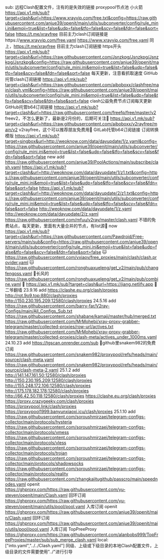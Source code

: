 sub: 远程Clash配置文件，注有的是失效的链接
proxypool节点池
 小火箭
https://api.v1.mk/sub?target=clash&url=https://www.xrayvip.com/free.txt&config=https://raw.githubusercontent.com/anjue39/openit/main/utils/subconverter/config/rule_mini.ini&emoji=true&list=false&udp=false&tfo=false&scv=false&fdn=false&sort=false https://t.me/xrayfree 目前主力clash订阅链接是https://www.xrayvip.com/free.yaml
https://www.xrayvip.com/free.yaml 同上，https://t.me/xrayfree 目前主力clash订阅链接
 https开头
https://api.v1.mk/sub?target=clash&url=https://raw.githubusercontent.com/Jsnzkpg/Jsnzkpg/Jsnzkpg/Jsnzkpg&config=https://raw.githubusercontent.com/anjue39/openit/main/utils/subconverter/config/rule_mini.ini&emoji=true&list=false&udp=false&tfo=false&scv=false&fdn=false&sort=false 每天更新，注意看抓取速度
 GitHub托管clash订阅链接
https://api.v1.mk/sub?target=clash&url=https://raw.githubusercontent.com/aiboboxx/clashfree/main/clash.yml&config=https://raw.githubusercontent.com/anjue39/openit/main/utils/subconverter/config/rule_mini.ini&emoji=true&list=false&udp=false&tfo=false&scv=false&fdn=false&sort=false clash公益免费节点订阅每天更新
 GitHub托管b64订阅链接
https://api.v1.mk/sub?target=clash&url=https://raw.githubusercontent.com/freefq/free/master/v2 freev2，不怎么更新了，最新是2月份的，后期可关注🚩
https://api.v1.mk/sub?target=clash&url=https://raw.githubusercontent.com/aiboboxx/v2rayfree/main/v2 v2rayfree，这个可以推荐朋友免费用🚩
 GitLab托管b64订阅链接
 订阅转换模版
https://api.v1.mk/sub?target=singbox&url=http://weoknow.com/data/dayupdate/1/z.yaml&config=https://raw.githubusercontent.com/anjue39/openit/main/utils/subconverter/config/rule_mini.ini&emoji=true&list=false&udp=false&tfo=false&scv=false&fdn=false&sort=false
new add
https://raw.githubusercontent.com/anjue39/PoolActions/main/subscribe/clash.yaml
https://api.v1.mk/sub?target=clash&url=http://weoknow.com/data/dayupdate/1/z1.txt&config=https://raw.githubusercontent.com/anjue39/openit/main/utils/subconverter/config/rule_mini.ini&emoji=true&list=false&udp=false&tfo=false&scv=false&fdn=false&sort=false
https://api.v1.mk/sub?target=clash&url=http://weoknow.com/data/dayupdate/2/z1.txt&config=https://raw.githubusercontent.com/anjue39/openit/main/utils/subconverter/config/rule_mini.ini&emoji=true&list=false&udp=false&tfo=false&scv=false&fdn=false&sort=false
http://weoknow.com/data/dayupdate/1/z.yaml
http://weoknow.com/data/dayupdate/2/z.yaml
https://raw.githubusercontent.com/mfuu/v2ray/master/clash.yaml 不错的免费站点，每天更新，里面有大量合并的节点，有list源🚩
now
https://api.v1.mk/sub?target=clash&url=https://raw.githubusercontent.com/Pawdroid/Free-servers/main/sub&config=https://raw.githubusercontent.com/anjue39/openit/main/utils/subconverter/config/rule_mini.ini&emoji=true&list=false&udp=false&tfo=false&scv=false&fdn=false&sort=false 🐱
https://raw.githubusercontent.com/vxiaov/free_proxies/main/clash/clash.provider.yaml 🐱
https://raw.githubusercontent.com/ronghuaxueleng/get_v2/main/pub/changfengoss.yaml 🚩长风的
https://raw.githubusercontent.com/ronghuaxueleng/get_v2/main/pub/combine.yaml 🚩
https://api.v1.mk/sub?target=clash&url=https://jiang.netlify.app 🚩二爷翻墙
  23.9.16 add
https://clashe.eu.org/clash/proxies
http://rot.9o9.top:880/clash/proxies
http://150.230.195.209:12580/clash/proxies
  24.5.16 add
 https://raw.githubusercontent.com/barry-far/V2ray-Configs/main/All_Configs_Sub.txt
 https://raw.githubusercontent.com/shabane/kamaji/master/hub/merged.txt
 https://raw.githubusercontent.com/MrMohebi/xray-proxy-grabber-telegram/master/collected-proxies/row-url/actives.txt
https://raw.githubusercontent.com/MrMohebi/xray-proxy-grabber-telegram/master/collected-proxies/clash-meta/actives_under_1000ms.yaml
  24.10.23 add
https://tgscan.onrender.com/sub 🚩github里snakem982的免费订阅
https://raw.githubusercontent.com/snakem982/proxypool/refs/heads/main/source/clash-meta.yaml
https://raw.githubusercontent.com/snakem982/proxypool/refs/heads/main/source/clash-meta-2.yaml
  25.1.2 add
http://141.147.161.50:12580/clash/proxies
http://150.230.195.209:12580/clash/proxies
http://155.248.172.106:12580/clash/proxies
http://175.178.182.178:12580/clash/proxies
http://66.42.50.118:12580/clash/proxies
https://clashe.eu.org/clash/proxies
https://proxy.crazygeeky.com/clash/proxies
https://proxypool.link/clash/proxies
https://proxypool1999.banyunxiaoxi.icu/clash/proxies
  25.1.10 add
https://raw.githubusercontent.com/soroushmirzaei/telegram-configs-collector/main/protocols/hysteria
https://raw.githubusercontent.com/soroushmirzaei/telegram-configs-collector/main/protocols/vmess
https://raw.githubusercontent.com/soroushmirzaei/telegram-configs-collector/main/protocols/vless
https://raw.githubusercontent.com/soroushmirzaei/telegram-configs-collector/main/protocols/trojan
https://raw.githubusercontent.com/soroushmirzaei/telegram-configs-collector/main/protocols/shadowsocks
https://raw.githubusercontent.com/soroushmirzaei/telegram-configs-collector/main/protocols/reality
https://raw.githubusercontent.com/zhangkaiitugithub/passcro/main/speednodes.yaml
openit
https://ghproxy.com/https://raw.githubusercontent.com/yu-steven/openit/main/Clash.yaml 回环订阅
https://ghproxy.com/https://raw.githubusercontent.com/yu-steven/openit/main/utils/pool/pool.yaml 入库订阅
openit
https://ghproxy.com/https://raw.githubusercontent.com/anjue39/openit/main/Clash.yaml 回环订阅
https://ghproxy.com/https://raw.githubusercontent.com/anjue39/openit/main/utils/pool/pool.yaml 入库订阅
TopPreeProxy
https://ghproxy.com/https://raw.githubusercontent.com/alanbobs999/TopFreeProxies/master/sub/sub_merge_clash.yaml
local: ["into.yaml","../../Clash.yaml"] 同级、上级或下级目录的本地Clash配置文件，上级目录的文件需要使用"../"进行引导
